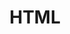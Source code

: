 ---
title: "HTML"
svg: "<svg
		xmlns='http://www.w3.org/2000/svg'
		viewBox='0 0 30 30'
		width='63px'
		height='63px'
		class='text-white-dark hover:text-primary-light fill-current transition-[opacity_.5s,color_.5s]'
	>
		<path d='M25.428,3.333C25.238,3.121,24.967,3,24.683,3H5.317C5.033,3,4.762,3.121,4.572,3.333c-0.19,0.212-0.28,0.495-0.249,0.777 l2.202,19.823c0.044,0.403,0.329,0.74,0.719,0.851l7.48,2.137c0.09,0.026,0.183,0.039,0.275,0.039s0.185-0.013,0.275-0.039 l7.48-2.137c0.39-0.111,0.674-0.448,0.719-0.851L25.676,4.11C25.708,3.828,25.618,3.545,25.428,3.333z M20.629,10.43h-8.93 l0.212,2.542h8.503l-0.638,7.51L15.003,22l-0.047-0.015l-4.72-1.505L9.978,17.42h2.312l0.101,1.189l2.637,0.581l2.591-0.582 l0.275-3.213h-8.09L9.178,8h11.659L20.629,10.43z' />
	</svg>"
radius: 35
category: "Language"
---